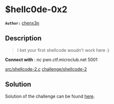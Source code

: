 # $hellc0de-0x2

**`Author:`** [chenx3n](https://github.com/malikDaCoda)

## Description

> I bet your first shellcode woudn't work here :)  

**Connect with** : nc pwn.ctf.microclub.net 5001  

[src/shellcode-2.c](src/shellcode-2.c)
[challenge/shellcode-2](challenge/shellcode-2)

## Solution

Solution of the challenge can be found [here](solution/).
